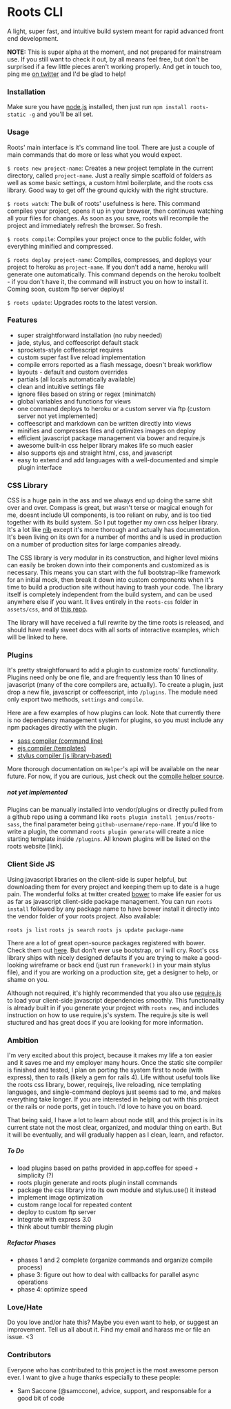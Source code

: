 # Roots CLI

A light, super fast, and intuitive build system meant for rapid advanced front end development.

**NOTE:** This is super alpha at the moment, and not prepared for mainstream use. If you still want to check it out, by all means feel free, but don't be surprised if a few little pieces aren't working properly. And get in touch too, ping me [on twitter](http://twitter.com/jescalan) and I'd be glad to help!

### Installation

Make sure you have [node.js](http://nodejs.org/) installed, then just run `npm install roots-static -g` and you'll be all set.

### Usage

Roots' main interface is it's command line tool. There are just a couple of main commands that do more or less what you would expect.

`$ roots new project-name`: Creates a new project template in the current directory, called `project-name`. Just a really simple scaffold of folders as well as some basic settings, a custom html boilerplate, and the roots css library. Good way to get off the ground quickly with the right structure.

`$ roots watch`: The bulk of roots' usefulness is here. This command compiles your project, opens it up in your browser, then continues watching all your files for changes. As soon as you save, roots will recompile the project and immediately refresh the browser. So fresh.

`$ roots compile`: Compiles your project once to the public folder, with everything minified and compressed.

`$ roots deploy project-name`: Compiles, compresses, and deploys your project to heroku as `project-name`. If you don't add a name, heroku will generate one automatically. This command depends on the heroku toolbelt - if you don't have it, the command will instruct you on how to install it. Coming soon, custom ftp server deploys!

`$ roots update`: Upgrades roots to the latest version.

### Features

- super straightforward installation (no ruby needed)
- jade, stylus, and coffeescript default stack
- sprockets-style coffeescript requires
- custom super fast live reload implementation
- compile errors reported as a flash message, doesn't break workflow
- layouts - default and custom overrides
- partials (all locals automatically available)
- clean and intuitive settings file
- ignore files based on string or regex (minimatch)
- global variables and functions for views
- one command deploys to heroku or a custom server via ftp (custom server not yet implemented)
- coffeescript and markdown can be written directly into views
- minifies and compresses files and optimizes images on deploy
- efficient javascript package management via bower and require.js
- awesome built-in css helper library makes life so much easier
- also supports ejs and straight html, css, and javascript
- easy to extend and add languages with a well-documented and simple plugin interface

### CSS Library

CSS is a huge pain in the ass and we always end up doing the same shit over and over. Compass is great, but wasn't terse or magical enough for me, doesnt include UI components, is too reliant on ruby, and is too tied together with its build system. So I put together my own css helper library. It's a lot like [nib](https://github.com/visionmedia/nib) except it's more thorough and actually has documentation. It's been living on its own for a number of months and is used in production on a number of production sites for large companies already.

The CSS library is very modular in its construction, and higher level mixins can easily be broken down into their components and customized as is necessary. This means you can start with the full bootstrap-like framework for an initial mock, then break it down into custom components when it's time to build a production site without having to trash your code. The library itself is completely independent from the build system, and can be used anywhere else if you want. It lives entirely in the `roots-css` folder in `assets/css`, and at [this repo](#).

The library will have received a full rewrite by the time roots is released, and should have really sweet docs with all sorts of interactive examples, which will be linked to here.

### Plugins

It's pretty straightforward to add a plugin to customize roots' functionality. Plugins need only be one file, and are frequently less than 10 lines of javascript (many of the core compilers are, actually). To create a plugin, just drop a new file, javascript or coffeescript, into `/plugins`. The module need only export two methods, `settings` and `compile`.

Here are a few examples of how plugins can look. Note that currently there is no dependency management system for plugins, so you must include any npm packages directly with the plugin.

- [sass compiler (command line)](https://github.com/jenius/roots-cli/blob/master/test/plugins/sass.coffee)
- [ejs compiler (templates)](https://github.com/jenius/roots-cli/blob/master/lib/compilers/core/jade.js)
- [stylus compiler (js library-based)](https://github.com/jenius/roots-cli/blob/master/lib/compilers/core/styl.js)

More thorough documentation on `Helper`'s api will be available on the near future. For now, if you are curious, just check out the [compile helper source](https://github.com/jenius/roots-cli/blob/master/lib/compilers/compile-helper.coffee).

##### not yet implemented

Plugins can be manually installed into vendor/plugins or directly pulled from a github repo using a command like `roots plugin install jenius/roots-sass`, the final parameter being `github-username/repo-name`. If you'd like to write a plugin, the command `roots plugin generate` will create a nice starting template inside `/plugins`. All known plugins will be listed on the roots website [link].

### Client Side JS

Using javascript libraries on the client-side is super helpful, but downloading them for every project and keeping them up to date is a huge pain. The wonderful folks at twitter created [bower](#) to make life easier for us as far as javascript client-side package management. You can run `roots install` followed by any package name to have bower install it directly into the vendor folder of your roots project. Also available:

`roots js list`
`roots js search`
`roots js update package-name`

There are a lot of great open-source packages registered with bower. Check them out [here](http://sindresorhus.com/bower-components/). But don't ever use bootstrap, or I will cry. Root's css library ships with nicely designed defaults if you are trying to make a good-looking wireframe or back end (just run `framework()` in your main stylus file), and if you are working on a production site, get a designer to help, or shame on you.

Although not required, it's highly recommended that you also use [require.js](http://requirejs.org) to load your client-side javascript dependencies smoothly. This functionality is already built in if you generate your project with `roots new`, and includes instruction on how to use require.js's system. The require.js site is well stuctured and has great docs if you are looking for more information.

### Ambition

I'm very excited about this project, because it makes my life a ton easier and it saves me and my employer many hours. Once the static site compiler is finished and tested, I plan on porting the system first to node (with express), then to rails (likely a gem for rails 4). Life without useful tools like the roots css library, bower, requirejs, live reloading, nice templating languages, and single-command deploys just seems sad to me, and makes everything take longer. If you are interested in helping out with this project or the rails or node ports, get in touch. I'd love to have you on board.

That being said, I have a lot to learn about node still, and this project is in its current state not the most clear, organized, and modular thing on earth. But it will be eventually, and will gradually happen as I clean, learn, and refactor.

##### To Do

- load plugins based on paths provided in app.coffee for speed + simplicity (?)
- roots plugin generate and roots plugin install commands
- package the css library into its own module and stylus.use() it instead
- implement image optimization
- custom range local for repeated content
- deploy to custom ftp server
- integrate with express 3.0
- think about tumblr theming plugin

##### Refactor Phases

- phases 1 and 2 complete (organize commands and organize compile process)
- phase 3: figure out how to deal with callbacks for parallel async operations
- phase 4: optimize speed

### Love/Hate

Do you love and/or hate this? Maybe you even want to help, or suggest an improvement. Tell us all about it. Find my email and harass me or file an issue. <3

### Contributors

Everyone who has contributed to this project is the most awesome person ever. I want to give a huge thanks especially to these people:

- Sam Saccone (@samccone), advice, support, and responsable for a good bit of code
